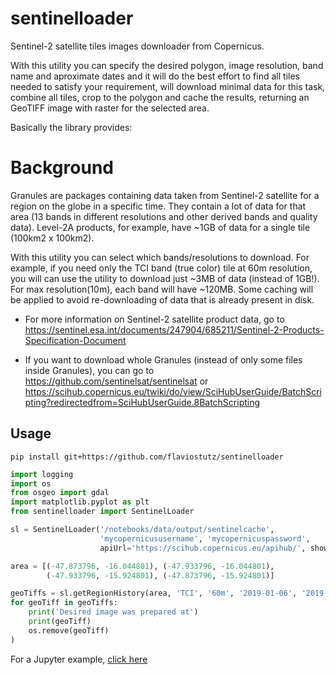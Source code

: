 # sentinelloader
Sentinel-2 satellite tiles images downloader from Copernicus. 

With this utility you can specify the desired polygon, image resolution, band name and aproximate dates and it will do the best effort to find all tiles needed to satisfy your requirement, will download minimal data for this task, combine all tiles, crop to the polygon and cache the results, returning an GeoTIFF image with raster for the selected area.

Basically the library provides:


# Background

Granules are packages containing data taken from Sentinel-2 satellite for a region on the globe in a specific time. They contain a lot of data for that area (13 bands in different resolutions and other derived bands and quality data). Level-2A products, for example, have ~1GB of data for a single tile (100km2 x 100km2). 

With this utility you can select which bands/resolutions to download. For example, if you need only the TCI band (true color) tile at 60m resolution, you will can use the utility to download just ~3MB of data (instead of 1GB!). For max resolution(10m), each band will have ~120MB. Some caching will be applied to avoid re-downloading of data that is already present in disk.

* For more information on Sentinel-2 satellite product data, go to https://sentinel.esa.int/documents/247904/685211/Sentinel-2-Products-Specification-Document

* If you want to download whole Granules (instead of only some files inside Granules), you can go to https://github.com/sentinelsat/sentinelsat or https://scihub.copernicus.eu/twiki/do/view/SciHubUserGuide/BatchScripting?redirectedfrom=SciHubUserGuide.8BatchScripting


## Usage

```shell
pip install git+https://github.com/flaviostutz/sentinelloader
```

```python
import logging
import os
from osgeo import gdal
import matplotlib.pyplot as plt
from sentinelloader import SentinelLoader

sl = SentinelLoader('/notebooks/data/output/sentinelcache', 
                    'mycopernicususername', 'mycopernicuspassword',
                    apiUrl='https://scihub.copernicus.eu/apihub/', showProgressbars=True, loglevel=logging.DEBUG)

area = [(-47.873796, -16.044801), (-47.933796, -16.044801),
        (-47.933796, -15.924801), (-47.873796, -15.924801)]

geoTiffs = sl.getRegionHistory(area, 'TCI', '60m', '2019-01-06', '2019-01-30', daysStep=5,dateToleranceDays=5)
for geoTiff in geoTiffs:
    print('Desired image was prepared at')
    print(geoTiff)
    os.remove(geoTiff)
)
```

For a Jupyter example, [click here](example.ipynb)